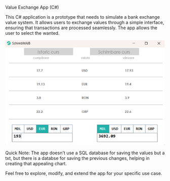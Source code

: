 Value Exchange App (C#)

This C# application is a prototype that needs to simulate a bank exchange value system. It allows users to exchange values through a simple interface, ensuring that transactions are processed seamlessly. The app allows the user to select the wanted.

<img src="https://github.com/pavel-913/CursValutar/blob/main/Screenshot.png" alt="">

Quick Note: The app doesn't use a SQL database for saving the values but a txt, but there is a databse for saving the previous changes, helping in creating that appealing chart.

Feel free to explore, modify, and extend the app for your specific use case.

